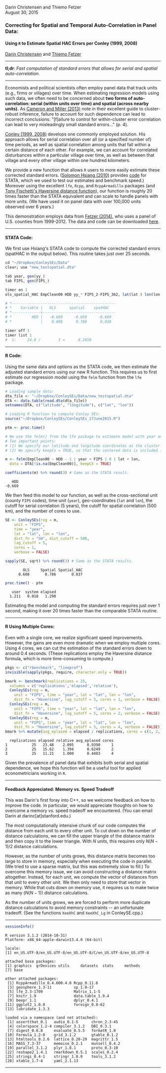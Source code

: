 Darin Christensen and Thiemo Fetzer  
August 30, 2015  


### Correcting for Spatial and Temporal Auto-Correlation in Panel Data:
#### Using `R` to Estimate Spatial HAC Errors per Conley (1999, 2008)

[Darin Christensen](http://darinchristensen.github.io/) and [Thiemo Fetzer](http://www.trfetzer.com/)



***

**tl;dr**: *Fast computation of standard errors that allows for serial and spatial auto-correlation.*

***

Economists and political scientists often employ panel data that track units (e.g., firms or villages) over time. When estimating regression models using such data, we often need to be concerned about **two forms of auto-correlation: serial (within units over time) and spatial (across nearby units).** As [Cameron and Miller (2013)](http://cameron.econ.ucdavis.edu/research/Cameron_Miller_Cluster_Robust_October152013.pdf) note in their excellent guide to cluster-robust inference, failure to account for such dependence can lead to incorrect conclusions: "[f]ailure to control for within-cluster error correlation can lead to very misleadingly small standard errors..." (p. 4).

[Conley (1999, 2008)](http://economics.uwo.ca/people/faculty/conley.html) develops one commonly employed solution. His approach allows for serial correlation over all (or a specified number of) time periods, as well as spatial correlation among units that fall within a certain distance of each other. For example, we can account for correlated disturbances within a particular village over time, as well as between that village and every other village within one hundred kilometers.

We provide a new function that allows `R` users to more easily estimate these corrected standard errors. ([Solomon Hsiang (2010)](http://www.pnas.org/content/107/35/15367.full) provides [code](http://www.fight-entropy.com/2010/06/standard-error-adjustment-ols-for.html) for STATA, which we used to test our estimates and benchmark speed.) Moreover using the excellent `lfe`, `Rcpp`, and `RcppArmadillo` packages (and [Tony Fischetti's Haversine distance function](http://www.onthelambda.com/2014/06/27/squeezing-more-speed-from-r-for-nothing-rcpp-style/)), our function is roughly 20 times faster than the STATA equivalent and can scale to handle panels with more units. (We have used it on panel data with over 100,000 units observed over 6 years.)

This demonstration employs data from [Fetzer (2014)](http://www.trfetzer.com/wp-content/uploads/fracking-local.pdf), who uses a panel of U.S. counties from 1999-2012. The data and code can be downloaded [here](https://dl.dropboxusercontent.com/u/16041354/ConleySEs.zip).

***

#### STATA Code:

We first use Hsiang's STATA code to compute the corrected standard errors (spatHAC in the output below). This routine takes just over 25 seconds.


```r
cd "~/Dropbox/ConleySEs/Data"
clear; use "new_testspatial.dta"

tab year, gen(yy_)
tab FIPS, gen(FIPS_)

timer on 1
ols_spatial_HAC EmpClean00 HDD yy_* FIPS_2-FIPS_362, lat(lat ) lon(lon ) t(year) p(FIPS) dist(500) lag(5) bartlett disp

# *-----------------------------------------------
# *    Variable |   OLS      spatial    spatHAC
# *-------------+---------------------------------
# *         HDD |   -0.669     -0.669     -0.669
# *             |    0.608      0.786      0.838

timer off 1
timer list 1
#  1:     24.8 /        3 =      8.2650
```

***

#### R Code:

Using the same data and options as the STATA code, we then estimate the adjusted standard errors using our new R function. This requires us to first estimate our regression model using the `felm` function from the `lfe` package. 


```r
# Loading sample data:
dta_file <- "~/Dropbox/ConleySEs/Data/new_testspatial.dta"
DTA <- data.table(read.dta(dta_file))
setnames(DTA, c("latitude", "longitude"), c("lat", "lon"))

# Loading R function to compute Conley SEs:
source("~/Dropbox/ConleySEs/ConleySEs_17June2015.R")

ptm <- proc.time()

# We use the felm() from the lfe package to estimate model with year and county fixed effects.
# Two important points:
# (1) We specify our latitude and longitude coordinates as the cluster variables, so that they are included in the output (m).
# (2) We specify keepCx = TRUE, so that the centered data is included in the output (m).

m <- felm(EmpClean00 ~ HDD - 1 | year + FIPS | 0 | lat + lon,
  data = DTA[!is.na(EmpClean00)], keepCX = TRUE)

coefficients(m) %>% round(3) # Same as the STATA result.
```

```
   HDD 
-0.669 
```

We then feed this model to our function, as well as the cross-sectional unit (county `FIPS` codes), time unit (`year`), geo-coordinates (`lat` and `lon`), the cutoff for serial correlation (5 years), the cutoff for spatial correlation (500 km), and the number of cores to use.


```r
SE <- ConleySEs(reg = m,
    unit = "FIPS", 
    time = "year",
    lat = "lat", lon = "lon",
    dist_fn = "SH", dist_cutoff = 500, 
    lag_cutoff = 5,
    cores = 1, 
    verbose = FALSE) 

sapply(SE, sqrt) %>% round(3) # Same as the STATA results.
```

```
        OLS     Spatial Spatial_HAC 
      0.608       0.786       0.837 
```

```r
proc.time() - ptm
```

```
   user  system elapsed 
  1.211   0.018   1.290 
```

Estimating the model and computing the standard errors requires just over 1 second, making it over 20 times faster than the comparable STATA routine.  

***

#### R Using Multiple Cores:

Even with a single core, we realize significant speed improvements. However, the gains are even more dramatic when we employ multiple cores. Using 4 cores, we can cut the estimation of the standard errors down to around 0.4 seconds. (These replications employ the Haversine distance formula, which is more time-consuming to compute.)


```r
pkgs <- c("rbenchmark", "lineprof")
invisible(sapply(pkgs, require, character.only = TRUE))

bmark <- benchmark(replications = 25,
  columns = c('replications','elapsed','relative'),
  ConleySEs(reg = m,
    unit = "FIPS", time = "year", lat = "lat", lon = "lon",
    dist_fn = "Haversine", lag_cutoff = 5, cores = 1, verbose = FALSE),
  ConleySEs(reg = m,
    unit = "FIPS", time = "year", lat = "lat", lon = "lon",
    dist_fn = "Haversine", lag_cutoff = 5, cores = 2, verbose = FALSE),
  ConleySEs(reg = m,
    unit = "FIPS", time = "year", lat = "lat", lon = "lon",
    dist_fn = "Haversine", lag_cutoff = 5, cores = 4, verbose = FALSE))
bmark %>% mutate(avg_eplased = elapsed / replications, cores = c(1, 2, 4))
```

```
  replications elapsed relative avg_eplased cores
1           25   23.48    2.095      0.9390     1
2           25   15.62    1.394      0.6249     2
3           25   11.21    1.000      0.4483     4
```

Given the prevalence of panel data that exhibits both serial and spatial dependence, we hope this function will be a useful tool for applied econometricians working in `R`.

***

#### Feedback Appreciated: Memory vs. Speed Tradeoff

This was Darin's first foray into C++, so we welcome feedback on how to improve the code. In particular, we would appreciate thoughts on how to overcome a memory vs. speed tradeoff we encountered. (You can email Darin at darinc[at]stanford.edu.) 

The most computationally intensive chunk of our code computes the distance from each unit to every other unit. To cut down on the number of distance calculations, we can fill the upper triangle of the distance matrix and then copy it to the lower triangle. With $N$ units, this requires only $N (N-1) /2$ distance calculations.

However, as the number of units grows, this distance matrix becomes too large to store in memory, especially when executing the code in parallel. (We tried to use a sparse matrix, but this was extremely slow to fill.) To overcome this memory issue, we can avoid constructing a distance matrix altogether. Instead, for each unit, we compute the vector of distances from that unit to every other unit. We then only need to store that vector in memory. While that cuts down on memory use, it requires us to make twice as many ($N(N-1)$) distance calculations. 

As the number of units grows, we are forced to perform more duplicate distance calculations to avoid memory constraints -- an unfortunate tradeoff. (See the functions `XeeXhC` and `XeeXhC_Lg` in ConleySE.cpp.)

***

```r
sessionInfo()
```

```
R version 3.1.2 (2014-10-31)
Platform: x86_64-apple-darwin13.4.0 (64-bit)

locale:
[1] en_US.UTF-8/en_US.UTF-8/en_US.UTF-8/C/en_US.UTF-8/en_US.UTF-8

attached base packages:
[1] graphics  grDevices utils     datasets  stats     methods  
[7] base     

other attached packages:
 [1] RcppArmadillo_0.4.600.4.0 Rcpp_0.11.6              
 [3] geosphere_1.3-11          sp_1.0-17                
 [5] lfe_2.3-1709              Matrix_1.1-5             
 [7] knitr_1.9                 data.table_1.9.4         
 [9] beepr_1.1                 dplyr_0.4.1              
[11] ggplot2_1.0.0             foreign_0.8-62           
[13] lubridate_1.3.3          

loaded via a namespace (and not attached):
 [1] assertthat_0.1   audio_0.1-5      chron_2.3-45    
 [4] colorspace_1.2-4 compiler_3.1.2   DBI_0.3.1       
 [7] digest_0.6.8     evaluate_0.5.5   formatR_1.0     
[10] Formula_1.2-0    grid_3.1.2       gtable_0.1.2    
[13] htmltools_0.2.6  lattice_0.20-29  magrittr_1.5    
[16] MASS_7.3-37      memoise_0.2.1    munsell_0.4.2   
[19] parallel_3.1.2   plyr_1.8.1       proto_0.3-10    
[22] reshape2_1.4.1   rmarkdown_0.5.1  scales_0.2.4    
[25] stringi_0.4-1    stringr_1.0.0    tools_3.1.2     
[28] xtable_1.7-4     yaml_2.1.13     
```
***

